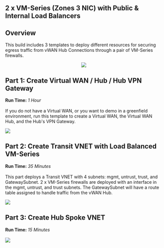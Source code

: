 ## 2 x VM-Series (Zones 3 NIC) with Public & Internal Load Balancers

## Overview
This build includes 3 templates to deploy different resources for securing egress traffic from vWAN Hub Connections through a pair of VM-Series firewalls.
<p align="center">
<img src="https://raw.githubusercontent.com/wwce/azure-arm/master/Azure-Common-Deployments/v1/images/2fw_3nic_zone_intlb_extlb.png">
</p>

## Part 1: Create Virtual WAN / Hub / Hub VPN Gateway
**Run Time:** *1 Hour*
</br>
</br>
If you do not have a Virtual WAN, or you want to demo in a greenfield environment, run this template to create a Virtual WAN, the Virtual WAN Hub, and the Hub's VPN Gateway.

[<img src="http://azuredeploy.net/deploybutton.png"/>](https://portal.azure.com/#create/Microsoft.Template/uri/https%3A%2F%2Fraw.githubusercontent.com%2Fwwce%2Fazure-arm%2Fmaster%2FAzure-Common-Deployments%2Fv1%2F2fw_3nic_zone_intlb_extlb_vwan%2Fpart1_vwan.json)

## Part 2: Create Transit VNET with Load Balanced VM-Series
**Run Time:** *35 Minutes*
</br>
</br>
This part deploys a Transit VNET with 4 subnets: mgmt, untrust, trust, and GatewaySubnet.  2 x VM-Series firewalls are deployed with an interface in the mgmt, untrust, and trust subnets.  The GatewaySubnet will have a route table assigned to handle traffic from the vWAN Hub.  

[<img src="http://azuredeploy.net/deploybutton.png"/>](https://portal.azure.com/#create/Microsoft.Template/uri/https%3A%2F%2Fraw.githubusercontent.com%2Fwwce%2Fazure-arm%2Fmaster%2FAzure-Common-Deployments%2Fv1%2F2fw_3nic_zone_intlb_extlb_vwan%2Fpart2_transit.json)

## Part 3: Create Hub Spoke VNET
**Run Time:** *15 Minutes*
</br>
</br>
[<img src="http://azuredeploy.net/deploybutton.png"/>](https://portal.azure.com/#create/Microsoft.Template/uri/https%3A%2F%2Fraw.githubusercontent.com%2Fwwce%2Fazure-arm%2Fmaster%2FAzure-Common-Deployments%2Fv1%2F2fw_3nic_zone_intlb_extlb_vwan%2Fpart3_spoke.json)

